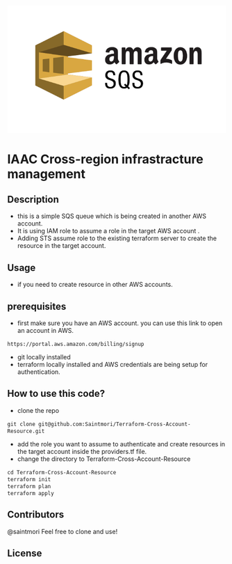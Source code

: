 ![](amazonsqs.png)
# IAAC Cross-region infrastracture management

## Description
- this is a simple SQS queue which is being created in another AWS account.
- It is using IAM role to assume a role in the target AWS account . 
- Adding STS assume role to the existing terraform server to create the resource in the target account.

## Usage 
- if you need to create resource in other AWS accounts.

## prerequisites
- first make sure you have an AWS account. you can use this link to open an account in AWS.
```
https://portal.aws.amazon.com/billing/signup
```
- git locally installed
- terraform locally installed and AWS credentials are being setup for authentication.
 ## How to use this code?
- clone the repo
```
git clone git@github.com:Saintmori/Terraform-Cross-Account-Resource.git
```
- add the role you want to assume to authenticate and create resources in the target account inside the providers.tf file.
- change the directory to Terraform-Cross-Account-Resource
```
cd Terraform-Cross-Account-Resource
terraform init
terraform plan
terraform apply
```

## Contributors
@saintmori
Feel free to clone and use!

## License